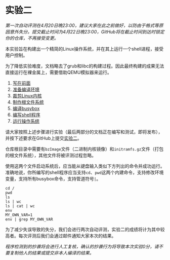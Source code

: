 实验二
======

*第一次自动评测在4月20日晚23:00，建议大家在此之前做好，以防由于格式等原因意外失分。提交截止时间为4月22日晚23:00，GitHub将在截止时间到达时锁定你的仓库，不再接受变更。*

本实验旨在构建出一个精简的Linux操作系统，并在其上运行一个shell进程，接受用户控制。

为了降低实验难度，文档略去了grub和libc的构建过程。因此最终构建的成果无法直接运行在裸金属上，需要借助QEMU模拟器来运行。

1.  [写在前面](before)
1.  [准备编译环境](prepare)
1.  [裁剪Linux内核](kernel)
1.  [制作根文件系统](rootfs)
1.  [编译busybox](busybox)
1.  [编写shell程序](shell)
1.  [运行操作系统](run)

请大家按照上述步骤进行实验（最后两部分的文档正在编写和测试，即将发布），并按下述要求在GitHub上提交[实验二](https://classroom.github.com/a/pZ5o0E0D)。

仓库根目录中需要有`bzImage`文件（二进制内核镜像）和`initramfs.gz`文件（打包的根文件系统），其他文件将被评测过程忽略。

使用这两个文件启动系统后，应当能从键盘输入类似下方列出的命令并成功运行。准确地说，你所编写的shell程序应当支持`cd`、`pwd`这两个内建命令，支持修改环境变量，支持所有busybox命令，支持管道符号`|`。

```
cd /
pwd
ls
ls | wc
ls | cat | wc
env
MY_OWN_VAR=1
env | grep MY_OWN_VAR
```

为了减少失误导致的失分，我们会进行两次自动评测，实验二的成绩将计为其中较高者。每次评测后我们会通过邮件通知大家本次的结果。

*程序检测到的抄袭将会进行人工复核，确认的抄袭行为将导致本次实验0分，请不要复制他人的结果或提交非本人编译的结果。*
